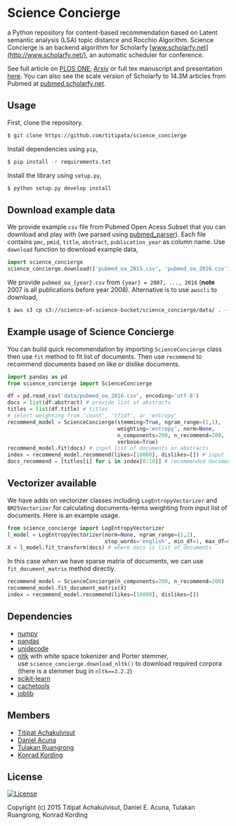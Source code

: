 # Science Concierge

a Python repository for content-based recommendation
based on Latent semantic analysis (LSA) topic distance and Rocchio Algorithm.
Science Concierge is an backend algorithm for Scholarfy
[www.scholarfy.net](http://www.scholarfy.net/),
an automatic scheduler for conference.

See full article on [PLOS ONE](http://journals.plos.org/plosone/article?id=10.1371%2Fjournal.pone.0158423),  [Arxiv](http://arxiv.org/abs/1604.01070) or full tex manuscript and
presentation [here](https://github.com/titipata/science_concierge_manuscript). You can also see
the scale version of Scholarfy to 14.3M articles from Pubmed
at [pubmed.scholarfy.net](http://pubmed.scholarfy.net/).

## Usage

First, clone the repository.

```bash
$ git clone https://github.com/titipata/science_concierge
```

Install dependencies using `pip`,

```bash
$ pip install -r requirements.txt
```

Install the library using `setup.py`,

```bash
$ python setup.py develop install
```

## Download example data

We provide example `csv` file from Pubmed Open Acess Subset that you can download and
play with (we parsed using [pubmed_parser](https://github.com/titipata/pubmed_parser)).
Each file contains `pmc`, `pmid`, `title`, `abstract`, `publication_year` as column name.
Use `download` function to download example data,

```python
import science_concierge
science_concierge.download(['pubmed_oa_2015.csv', 'pubmed_oa_2016.csv'])
```

We provide `pubmed_oa_{year}.csv` from `{year} = 2007, ..., 2016` (**note** 2007 is
  all publications before year 2008). Alternative is to use `awscli` to download,

```bash
$ aws s3 cp s3://science-of-science-bucket/science_concierge/data/ . --recursive
```


## Example usage of Science Concierge

You can build quick recommendation by importing `ScienceConcierge` class
then use `fit` method to fit list of documents. Then use `recommend` to recommend
documents based on like or dislike documents.

```python
import pandas as pd
from science_concierge import ScienceConcierge

df = pd.read_csv('data/pubmed_oa_2016.csv', encoding='utf-8')
docs = list(df.abstract) # provide list of abstracts
titles = list(df.title) # titles
# select weighting from 'count', 'tfidf', or 'entropy'
recommend_model = ScienceConcierge(stemming=True, ngram_range=(1,1),
                                   weighting='entropy', norm=None,
                                   n_components=200, n_recommend=200,
                                   verbose=True)
recommend_model.fit(docs) # input list of documents or abstracts
index = recommend_model.recommend(likes=[10000], dislikes=[]) # input list of like/dislike index (here we like title[10000])
docs_recommend = [titles[i] for i in index[0:10]] # recommended documents
```

## Vectorizer available

We have adds on vectorizer classes including `LogEntropyVectorizer` and
`BM25Vectorizer` for calculating documents-terms weighting from input
list of documents. Here is an example usage.

```python
from science_concierge import LogEntropyVectorizer
l_model = LogEntropyVectorizer(norm=None, ngram_range=(1,2),
                               stop_words='english', min_df=1, max_df=0.8)
X = l_model.fit_transform(docs) # where docs is list of documents
```

In this case when we have sparse matrix of documents,
we can use `fit_document_matrix` method directly.

```python
recommend_model = ScienceConcierge(n_components=200, n_recommend=200)
recommend_model.fit_document_matrix(X)
index = recommend_model.recommend(likes=[10000], dislikes=[])
```

## Dependencies

- [numpy](http://www.numpy.org/)
- [pandas](http://pandas.pydata.org/)
- [unidecode](https://pypi.python.org/pypi/Unidecode)
- [nltk](http://www.nltk.org/) with white space tokenizer and Porter stemmer, <br>
  use `science_concierge.download_nltk()` to download required corpora (there is a stemmer bug in `nltk==3.2.2`)
- [scikit-learn](http://scikit-learn.org/)
- [cachetools](http://pythonhosted.org/cachetools/)
- [joblib](http://pythonhosted.org/joblib/)

## Members

- [Titipat Achakulvisut](http://titipata.github.io)
- [Daniel Acuna](http://www.scienceofscience.org)
- [Tulakan Ruangrong](http://github.com/bluenex)
- [Konrad Kording](http://koerding.com/)


## License

[![License](https://licensebuttons.net/l/by-nc-sa/3.0/88x31.png)](https://creativecommons.org/licenses/by-nc-sa/4.0/legalcode)

Copyright (c) 2015 Titipat Achakulvisut, Daniel E. Acuna, Tulakan Ruangrong, Konrad Kording
